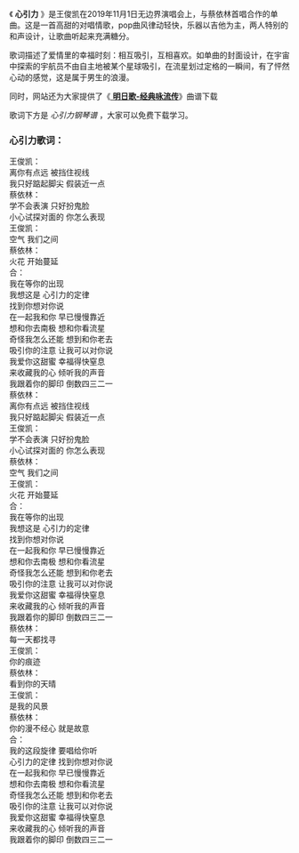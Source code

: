 

《 **心引力**
》是王俊凯在2019年11月1日无边界演唱会上，与蔡依林首唱合作的单曲。这是一首高甜的对唱情歌，pop曲风律动轻快，乐器以吉他为主，两人特别的和声设计，让歌曲听起来充满糖分。

歌词描述了爱情里的幸福时刻：相互吸引，互相喜欢。如单曲的封面设计，在宇宙中探索的宇航员不由自主地被某个星球吸引，在流星划过定格的一瞬间，有了怦然心动的感觉，这是属于男生的浪漫。

同时，网站还为大家提供了《[ **明日歌-经典咏流传**](Music-9090-明日歌-经典咏流传.html "明日歌-经典咏流传")》曲谱下载

歌词下方是 _心引力钢琴谱_ ，大家可以免费下载学习。

### 心引力歌词：

王俊凯：  
离你有点远 被挡住视线  
我只好踮起脚尖 假装近一点  
蔡依林：  
学不会表演 只好扮鬼脸  
小心试探对面的 你怎么表现  
王俊凯：  
空气 我们之间  
蔡依林：  
火花 开始蔓延  
合：  
我在等你的出现  
我想这是 心引力的定律  
找到你想对你说  
在一起我和你 早已慢慢靠近  
想和你去南极 想和你看流星  
奇怪我怎么还能 想到和你老去  
吸引你的注意 让我可以对你说  
我爱你这甜蜜 幸福得快窒息  
来收藏我的心 倾听我的声音  
我跟着你的脚印 倒数四三二一  
蔡依林：  
离你有点远 被挡住视线  
我只好踮起脚尖 假装近一点  
王俊凯：  
学不会表演 只好扮鬼脸  
小心试探对面的 你怎么表现  
蔡依林：  
空气 我们之间  
王俊凯：  
火花 开始蔓延  
合：  
我在等你的出现  
我想这是 心引力的定律  
找到你想对你说  
在一起我和你 早已慢慢靠近  
想和你去南极 想和你看流星  
奇怪我怎么还能 想到和你老去  
吸引你的注意 让我可以对你说  
我爱你这甜蜜 幸福得快窒息  
来收藏我的心 倾听我的声音  
我跟着你的脚印 倒数四三二一  
蔡依林：  
每一天都找寻  
王俊凯：  
你的痕迹  
蔡依林：  
看到你的天晴  
王俊凯：  
是我的风景  
蔡依林：  
你的漫不经心 就是故意  
合：  
我的这段旋律 要唱给你听  
心引力的定律 找到你想对你说  
在一起我和你 早已慢慢靠近  
想和你去南极 想和你看流星  
奇怪我怎么还能 想到和你老去  
吸引你的注意 让我可以对你说  
我爱你这甜蜜 幸福得快窒息  
来收藏我的心 倾听我的声音  
我跟着你的脚印 倒数四三二一

